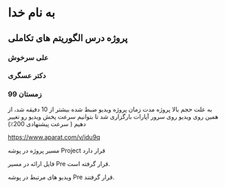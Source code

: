 # به نام خدا

## پروژه درس الگوریتم های تکاملی

### علی سرخوش

### دکتر عسگری

### زمستان 99



به علت حجم بالا پروژه مدت زمان پروژه ویدیو ضبط شده بیشتر از 10 دفیقه شد، از همین روی ویدیو روی سرور آپارات بارگزاری شد تا بتوانیم سرعت پخش ویدیو رو تغییر دهیم ( سرعت پیشنهادی 200٪)

https://www.aparat.com/v/idu9q


مسیر پروژه در پوشه Project قرار دارد

فایل ارائه در مسیر Pre قرار گرفته است.


ویدیو های مرتبط در پوشه Pre قرار گرفتند.

